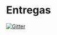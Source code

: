 # Entregas

[![Gitter](https://badges.gitter.im/EduGalinskas/Entregas.svg)](https://gitter.im/EduGalinskas/Entregas?utm_source=badge&utm_medium=badge&utm_campaign=pr-badge&utm_content=badge)